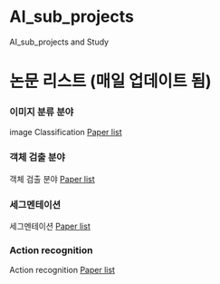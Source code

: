 # AI_sub_projects
AI_sub_projects and Study 


# 논문 리스트 (매일 업데이트 됨)

### 이미지 분류 분야
image Classification [Paper list](https://paperswithcode.com/sota/image-classification-on-imagenet)

### 객체 검출 분야 
객체 검출 분야 [Paper list](https://paperswithcode.com/sota/object-detection-on-coco)

### 세그멘테이션 
세그멘테이션 [Paper list](https://paperswithcode.com/sota/semantic-segmentation-on-cityscapes)

### Action recognition 
Action recognition [Paper list](https://paperswithcode.com/task/action-classification)
